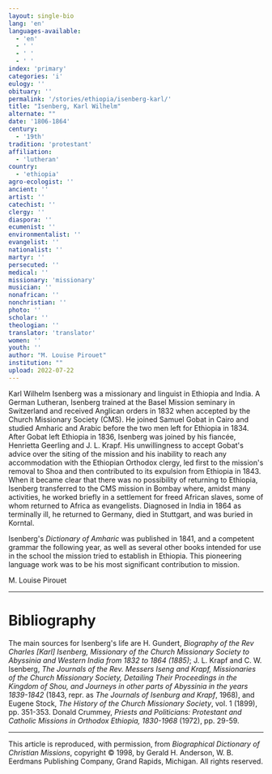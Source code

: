 ```yaml
---
layout: single-bio
lang: 'en'
languages-available:
  - 'en'
  - ' '
  - ' '
  - ' '
index: 'primary'
categories: 'i'
eulogy: ''
obituary: ''
permalink: '/stories/ethiopia/isenberg-karl/'
title: "Isenberg, Karl Wilhelm"
alternate: ""
date: '1806-1864'
century:
  - '19th'
tradition: 'protestant'
affiliation:
  - 'lutheran'
country:
  - 'ethiopia'
agro-ecologist: ''
ancient: ''
artist: ''
catechist: ''
clergy: ''
diaspora: ''
ecumenist: ''
environmentalist: ''
evangelist: ''
nationalist: ''
martyr: ''
persecuted: ''
medical: ''
missionary: 'missionary'
musician: ''
nonafrican: ''
nonchristian: ''
photo: ''
scholar: ''
theologian: ''
translator: 'translator'
women: ''
youth: ''
author: "M. Louise Pirouet"
institution: ""
upload: 2022-07-22
---
```




Karl Wilhelm Isenberg was a missionary and linguist in Ethiopia and India. A German Lutheran, Isenberg trained at the Basel Mission seminary in Switzerland and received Anglican orders in 1832 when accepted by the Church Missionary Society (CMS). He joined Samuel Gobat in Cairo and studied Amharic and Arabic before the two men left for Ethiopia in 1834. After Gobat left Ethiopia in 1836, Isenberg was joined by his fiancée, Henrietta Geerling and J. L. Krapf. His unwillingness to accept Gobat's advice over the siting of the mission and his inability to reach any accommodation with the Ethiopian Orthodox clergy, led first to the mission's removal to Shoa and then contributed to its expulsion from Ethiopia in 1843. When it became clear that there was no possibility of returning to Ethiopia, Isenberg transferred to the CMS mission in Bombay where, amidst many activities, he worked briefly in a settlement for freed African slaves, some of whom returned to Africa as evangelists. Diagnosed in India in 1864 as terminally ill, he returned to Germany, died in Stuttgart, and was buried in Korntal.

Isenberg's *Dictionary of Amharic* was published in 1841, and a competent grammar the following year, as well as several other books intended for use in the school the mission tried to establish in Ethiopia. This pioneering language work was to be his most significant contribution to mission.

M. Louise Pirouet

---

# Bibliography

The main sources for Isenberg's life are H. Gundert, *Biography of the Rev Charles [Karl] Isenberg, Missionary of the Church Missionary Society to Abyssinia and Western India from 1832 to 1864 (1885)*; J. L. Krapf and C. W. Isenberg, *The Journals of the Rev. Messers Iseng and Krapf, Missionaries of the Church Missionary Society, Detailing Their Proceedings in the Kingdom of Shou, and Journeys in other parts of Abyssinia in the years 1839-1842* (1843, repr. as *The Journals of Isenburg and Krapf*, 1968), and Eugene Stock, *The History of the Church Missionary Society*, vol. 1 (1899), pp. 351-353. Donald Crummey, *Priests and Politicians: Protestant and Catholic Missions in Orthodox Ethiopia, 1830-1968* (1972), pp. 29-59.

---

This article is reproduced, with permission, from *Biographical Dictionary of Christian Missions*, copyright © 1998, by Gerald H. Anderson, W. B. Eerdmans Publishing Company, Grand Rapids, Michigan. All rights reserved.
